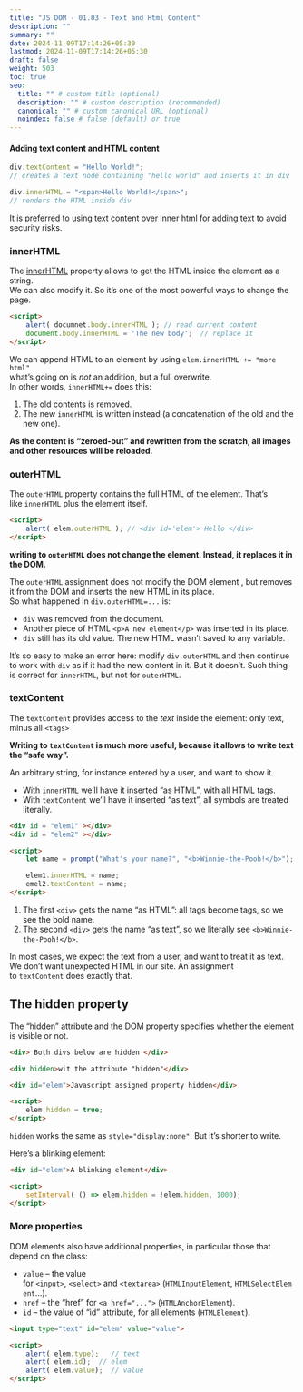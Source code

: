 ```yaml
---
title: "JS DOM - 01.03 - Text and Html Content"
description: ""
summary: ""
date: 2024-11-09T17:14:26+05:30
lastmod: 2024-11-09T17:14:26+05:30
draft: false
weight: 503
toc: true
seo:
  title: "" # custom title (optional)
  description: "" # custom description (recommended)
  canonical: "" # custom canonical URL (optional)
  noindex: false # false (default) or true
---
```



#### Adding text content and HTML content
```js
div.textContent = "Hello World!";
// creates a text node containing "hello world" and inserts it in div

div.innerHTML = "<span>Hello World!</span>";
// renders the HTML inside div
```
It is preferred to using text content over inner html for adding text to avoid security risks.


### innerHTML

The [innerHTML](https://w3c.github.io/DOM-Parsing/#the-innerhtml-mixin) property allows to get the HTML inside the element as a string.    
We can also modify it. So it’s one of the most powerful ways to change the page.
```html
<script>
	alert( documnet.body.innerHTML ); // read current content
	document.body.innerHTML = 'The new body';  // replace it
</script>
```
We can append HTML to an element by using `elem.innerHTML += "more html"`     
what’s going on is _not_ an addition, but a full overwrite.     
In other words, `innerHTML+=` does this:      
1. The old contents is removed.
2. The new `innerHTML` is written instead (a concatenation of the old and the new one).

**As the content is “zeroed-out” and rewritten from the scratch, all images and other resources will be reloaded**.

### outerHTML

The `outerHTML` property contains the full HTML of the element. That’s like `innerHTML` plus the element itself.
```html
<script>
	alert( elem.outerHTML ); // <div id='elem'> Hello </div>
</script>
```

**writing to `outerHTML` does not change the element. Instead, it replaces it in the DOM.**

The `outerHTML` assignment does not modify the DOM element , but removes it from the DOM and inserts the new HTML in its place.     
So what happened in `div.outerHTML=...` is:    
- `div` was removed from the document.
- Another piece of HTML `<p>A new element</p>` was inserted in its place.
- `div` still has its old value. The new HTML wasn’t saved to any variable.

It’s so easy to make an error here: modify `div.outerHTML` and then continue to work with `div` as if it had the new content in it. But it doesn’t. Such thing is correct for `innerHTML`, but not for `outerHTML`.


### textContent

The `textContent` provides access to the _text_ inside the element: only text, minus all `<tags>`

**Writing to `textContent` is much more useful, because it allows to write text the “safe way”.**

An arbitrary string, for instance entered by a user, and want to show it.
- With `innerHTML` we’ll have it inserted “as HTML”, with all HTML tags.
- With `textContent` we’ll have it inserted “as text”, all symbols are treated literally.

```html
<div id = "elem1" ></div>
<div id = "elem2" ></div>

<script>
	let name = prompt("What's your name?", "<b>Winnie-the-Pooh!</b>");

	elem1.innerHTML = name;
	emel2.textContent = name;
</script>
```

1. The first `<div>` gets the name “as HTML”: all tags become tags, so we see the bold name.
2. The second `<div>` gets the name “as text”, so we literally see `<b>Winnie-the-Pooh!</b>`.

In most cases, we expect the text from a user, and want to treat it as text. We don’t want unexpected HTML in our site. An assignment to `textContent` does exactly that.



## The hidden property

The “hidden” attribute and the DOM property specifies whether the element is visible or not.

```html
<div> Both divs below are hidden </div>

<div hidden>wit the attribute "hidden"</div>

<div id="elem">Javascript assigned property hidden</div>

<script>
	elem.hidden = true;
</script>
```
`hidden` works the same as `style="display:none"`. But it’s shorter to write.

Here’s a blinking element:
```html
<div id="elem">A blinking element</div>

<script>
	setInterval( () => elem.hidden = !elem.hidden, 1000);
</script>
```



### More properties
DOM elements also have additional properties, in particular those that depend on the class:

- `value` – the value for `<input>`, `<select>` and `<textarea>` (`HTMLInputElement`, `HTMLSelectElement`…).
- `href` – the “href” for `<a href="...">` (`HTMLAnchorElement`).
- `id` – the value of “id” attribute, for all elements (`HTMLElement`).
```html
<input type="text" id="elem" value="value">

<script>
	alert( elem.type);   // text
	alert( elem.id);  // elem
	alert( elem.value);  // value
</script>
```

